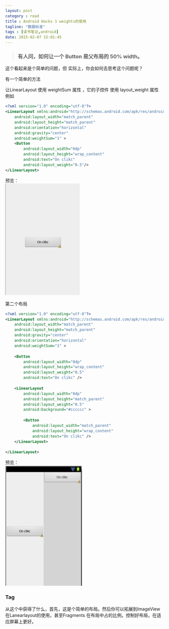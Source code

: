 ```yaml
---
layout: post
category : read
title : Android Hacks 1 weights的使用
tagline: "数据标准"
tags : [读书笔记,android]
date: 2015-02-07 15:01:45
---
```



> ### 有人问，如何让一个 Button 是父布局的 50% width。  

这个看起来是个简单的问题，但 实际上，你会如何去思考这个问题呢？

有一个简单的方法

让LinearLayout 使用 weightSum 属性 ，它的子控件 使用 layout_weight 属性
例如  
```xml
<?xml version="1.0" encoding="utf-8"?>
<LinearLayout xmlns:android="http://schemas.android.com/apk/res/android"
    android:layout_width="match_parent"
    android:layout_height="match_parent"
    android:orientation="horizontal"
    android:gravity="center"
    android:weightSum="1" >
    <Button 
        android:layout_width="0dp"
        android:layout_height="wrap_content"
        android:text="On clikc"
        android:layout_weight="0.5"/>
</LinearLayout>
```
预览：  
<img src="/assets/picture/20150207123958.png">

第二个布局

```xml
<?xml version="1.0" encoding="utf-8"?>
<LinearLayout xmlns:android="http://schemas.android.com/apk/res/android"
    android:layout_width="match_parent"
    android:layout_height="match_parent"
    android:gravity="center"
    android:orientation="horizontal"
    android:weightSum="1" >

    <Button
        android:layout_width="0dp"
        android:layout_height="wrap_content"
        android:layout_weight="0.5"
        android:text="On clikc" />

    <LinearLayout
        android:layout_width="0dp"
        android:layout_height="match_parent"
        android:layout_weight="0.5"
        android:background="#cccccc" >

        <Button
            android:layout_width="match_parent"
            android:layout_height="wrap_content"
            android:text="On clikc" />
    </LinearLayout>

</LinearLayout>
```

预览：  
<img src="/assets/picture/20150207124529.png">

### Tag  
从这个中获得了什么，首先，这是个简单的布局。然后你可以拓展到ImageView在Lanearlayout的使用，甚至Fragments 在布局中占的比例。控制好布局，在适应屏幕上更好。
  